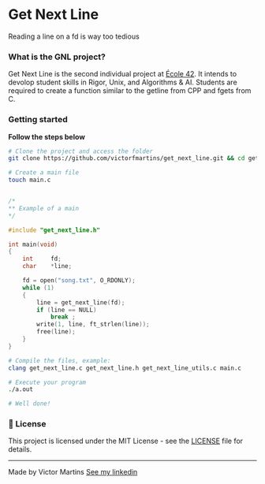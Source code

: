 # Get Next Line
Reading a line on a fd is way too tedious

### What is the GNL project?
Get Next Line is the second individual project at [École 42](https://www.42sp.org.br/). It intends to devolop student skills in Rigor, Unix, and Algorithms & AI. Students are required to create a function similar to the getline from CPP and fgets from C.

### Getting started
**Follow the steps below**
```bash
# Clone the project and access the folder
git clone https://github.com/victorfmartins/get_next_line.git && cd get_next_line/

# Create a main file
touch main.c
```

```c

/*
** Example of a main
*/

#include "get_next_line.h"

int	main(void)
{
	int		fd;
	char	*line;

	fd = open("song.txt", O_RDONLY);
	while (1)
	{
		line = get_next_line(fd);
		if (line == NULL)
			break ;
		write(1, line, ft_strlen(line));
		free(line);
	}
}
```

```bash
# Compile the files, example:
clang get_next_line.c get_next_line.h get_next_line_utils.c main.c

# Execute your program
./a.out

# Well done!
```

### 📝 License

This project is licensed under the MIT License - see the [LICENSE](LICENSE) file for details.

---

Made by Victor Martins [See my linkedin](https://www.linkedin.com/in/victor-franco-martins-1503a417b)